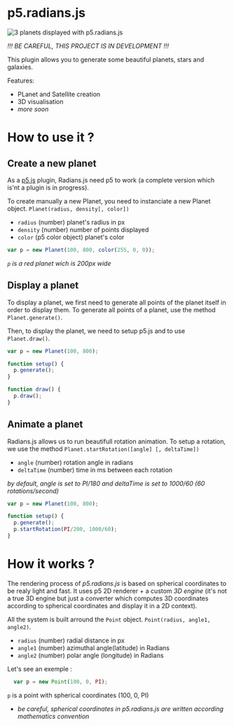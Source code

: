 # p5.radians.js

![3 planets displayed with p5.radians.js]("intro.png")

*!!! BE CAREFUL, THIS PROJECT IS IN DEVELOPMENT !!!*

This plugin allows you to generate some beautiful planets, stars and galaxies.

Features:

+ PLanet and Satellite creation
+ 3D visualisation
+ *more soon*

# How to use it ?

## Create a new planet

As a [p5.js]() plugin, Radians.js need p5 to work (a complete version which is'nt a plugin is in progress).

To create manually a new Planet, you need to instanciate a new Planet object. `Planet(radius, density[, color])`
+ `radius` (number) planet's radius in px
+ `density` (number) number of points displayed
+ `color` (p5 color object) planet's color

```Javascript
var p = new Planet(100, 800, color(255, 0, 0));
```

*`p` is a red planet wich is 200px wide*

## Display a planet

To display a planet, we first need to generate all points of the planet itself in order to display them.
To generate all points of a planet, use the method `Planet.generate()`.

Then, to display the planet, we need to setup p5.js and to use `Planet.draw()`.

```javascript
var p = new Planet(100, 800);

function setup() {
  p.generate();
}

function draw() {
  p.draw();
}
```

## Animate a planet

Radians.js allows us to run beautifull rotation animation.
To setup a rotation, we use the method `Planet.startRotation([angle] [, deltaTime])`
+ `angle` (number) rotation angle in radians
+ `deltaTime` (number) time in ms between each rotation

*by default, angle is set to PI/180 and deltaTime is set to 1000/60 (60 rotations/second)*

```javascript
var p = new Planet(100, 800);

function setup() {
  p.generate();
  p.startRotation(PI/200, 1000/60);
}
```

# How it works ?

The rendering process of *p5.radians.js* is based on spherical coordinates to be realy light and fast.
It uses p5 2D renderer + a custom *3D engine* (it's not a true 3D engine but just a converter which computes 3D coordinates according to spherical coordinates and display it in a 2D context).

All the system is built arround the `Point` object. `Point(radius, angle1, angle2)`.
+ `radius` (number) radial distance in px
+ `angle1` (number) azimuthal angle(latitude) in Radians
+ `angle2` (number) polar angle (longitude) in Radians

Let's see an exemple :

```javascript
  var p = new Point(100, 0, PI);
```

`p` is a point with spherical coordinates (100, 0, PI)

* *be careful, spherical coordinates in p5.radians.js are written according mathematics convention*
